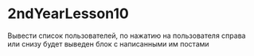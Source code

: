 # 2ndYearLesson10
Вывести список пользователей, по нажатию на пользователя справа или снизу будет выведен блок с написанными им постами
